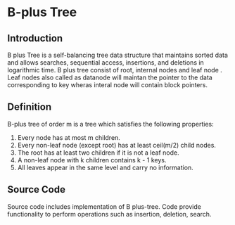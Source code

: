# B-plus  Tree

## Introduction
B plus Tree is a self-balancing tree data structure that maintains sorted data and allows searches, sequential access, insertions, and deletions in logarithmic time. B plus tree consist of root, internal nodes and leaf node . Leaf nodes also called as datanode will maintan the pointer to the data corresponding to key wheras interal node will contain block pointers. 

## Definition
B-plus tree of order m is a tree which satisfies the following properties:

1. Every node has at most m children.
2. Every non-leaf node (except root) has at least ceil(m/2) child nodes.
3. The root has at least two children if it is not a leaf node.
4. A non-leaf node with k children contains k - 1 keys.
5. All leaves appear in the same level and carry no information.

## Source Code
Source code includes implementation of B plus-tree. Code provide functionality to perform operations such as insertion, deletion, search. 
